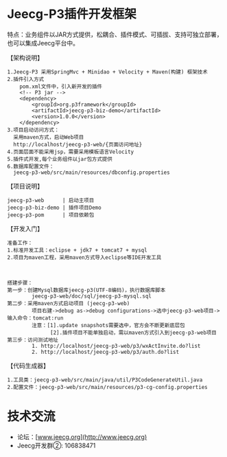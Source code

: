 Jeecg-P3插件开发框架
==========
特点：业务组件以JAR方式提供，松耦合、插件模式、可插拔、支持可独立部署，也可以集成Jeecg平台中。

	  
【架构说明】

    1.Jeecg-P3 采用SpringMvc + Minidao + Velocity + Maven(构建) 框架技术
    2.插件引入方式
        pom.xml文件中，引入新开发的插件
        <!-- P3 jar -->
 	    <dependency>
			<groupId>org.p3framework</groupId>
			<artifactId>jeecg-p3-biz-demo</artifactId>
			<version>1.0.0</version>
		</dependency>
	3.项目启动访问方式：
	  采用maven方式，启动Web项目
      http://localhost/jeecg-p3-web/{页面访问地址}
    4.页面层面不能采用jsp，需要采用模板语言Velocity
    5.插件式开发,每个业务组件以jar包方式提供
	6.数据库配置文件：
	  jeecg-p3-web/src/main/resources/dbconfig.properties

【项目说明】

	jeecg-p3-web      | 启动主项目
	jeecg-p3-biz-demo | 插件项目Demo
	jeecg-p3-pom      | 项目依赖包     

【开发入门】

	准备工作：
	1.标准开发工具：eclipse + jdk7 + tomcat7 + mysql
    2.项目为maven工程，采用maven方式导入eclipse等IDE开发工具 

	  
	  
	搭建步骤：
	第一步：创建Mysql数据库jeecg-p3(UTF-8编码)，执行数据库脚本
            jeecg-p3-web/doc/sql/jeecg-p3-mysql.sql
	第二步：采用maven方式启动项目 (jeecg-p3-web)
            项目右建->debug as->debug configurations->选中jeecg-p3-web项目->输入命令：tomcat:run
            注意：[1].update snapshots需要选中，官方会不断更新底层包
			      [2].插件项目不能单独启动，需以maven方式引入到jeecg-p3-web项目
	第三步：访问测试地址
		    1. http://localhost/jeecg-p3-web/p3/wxActInvite.do?list
		    2. http://localhost/jeecg-p3-web/p3/auth.do?list

【代码生成器】

	1.工具类：jeecg-p3-web/src/main/java/util/P3CodeGenerateUtil.java
	2.配置文件：jeecg-p3-web/src/main/resources/p3-cg-config.properties

技术交流
==========
* 论坛：[www.jeecg.org](http://www.jeecg.org)
* Jeecg开发群②: 106838471	